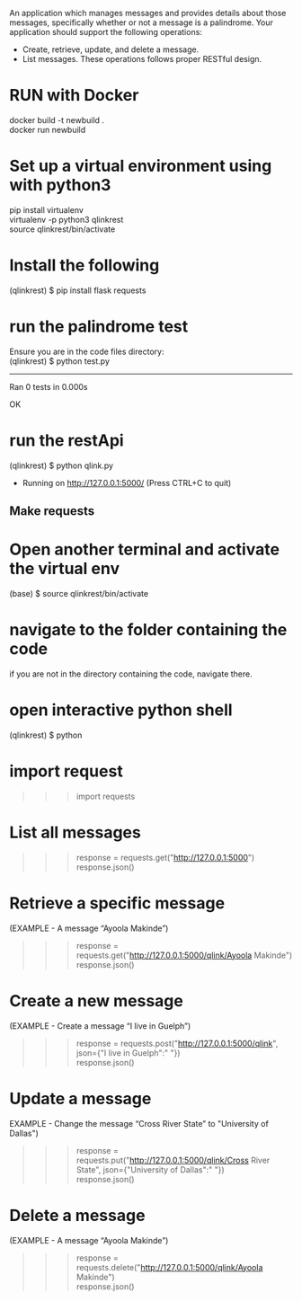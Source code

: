 An application which manages messages and provides details about those
messages, specifically whether or not a message is a palindrome. Your application
should support the following operations:  
- Create, retrieve, update, and delete a message. 
- List messages. 
These operations follows proper RESTful design.  

# RUN with Docker
docker build -t newbuild .  
docker run newbuild

# Set up a virtual environment using with python3
pip install virtualenv  
virtualenv -p python3 qlinkrest  
source qlinkrest/bin/activate  

# Install the following  
(qlinkrest) $ pip install flask requests   

# run the palindrome test  

Ensure you are in the code files directory:  
(qlinkrest) $ python test.py  

----------------------------------------------------------------------  
Ran 0 tests in 0.000s  

OK  


# run the restApi  

(qlinkrest) $ python qlink.py  
* Running on http://127.0.0.1:5000/ (Press CTRL+C to quit)  

## Make requests  

# Open another terminal and activate the virtual env  
(base) $ source qlinkrest/bin/activate  

# navigate to the folder containing the code  
if you are not in the directory containing the code, navigate there.  

# open interactive python shell 
(qlinkrest) $ python  

# import request  
>>> import requests   

# List all messages  
>>> response = requests.get("http://127.0.0.1:5000")   
>>> response.json()  

# Retrieve a specific message 
(EXAMPLE - A message “Ayoola Makinde”)  
>>> response = requests.get("http://127.0.0.1:5000/qlink/Ayoola Makinde")  
>>> response.json()  

# Create a new message  
(EXAMPLE - Create a message “I live in Guelph”)  
>>> response = requests.post("http://127.0.0.1:5000/qlink", json={"I live in Guelph":" "})    
>>> response.json()  


# Update a message  
EXAMPLE - Change the message “Cross River State” to "University of Dallas")  
>>> response = requests.put("http://127.0.0.1:5000/qlink/Cross River State", json={"University of Dallas":" "})    
>>> response.json()  


# Delete a message
(EXAMPLE - A message “Ayoola Makinde”)  
>>> response = requests.delete("http://127.0.0.1:5000/qlink/Ayoola Makinde")    
>>> response.json()  
